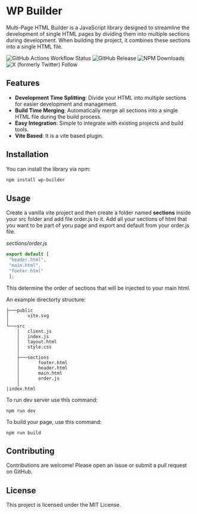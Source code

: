 # WP Builder

Multi-Page HTML Builder is a JavaScript library designed to streamline the development of single HTML pages by dividing them into multiple sections during development. When building the project, it combines these sections into a single HTML file.

![GitHub Actions Workflow Status](https://img.shields.io/github/actions/workflow/status/brimmann/webpage-builder/.github%2Fworkflows%2Frelease.yml?branch=main)
![GitHub Release](https://img.shields.io/github/v/release/brimmann/webpage-builder)
![NPM Downloads](https://img.shields.io/npm/dw/webpage-builder)
![X (formerly Twitter) Follow](https://img.shields.io/twitter/follow/brimmannn?style=social)

## Features

- **Development Time Splitting**: Divide your HTML into multiple sections for easier development and management.
- **Build Time Merging**: Automatically merge all sections into a single HTML file during the build process.
- **Easy Integration**: Simple to integrate with existing projects and build tools.
- **Vite Based**: It is a vite based plugin.

## Installation

You can install the library via npm:

```bash
npm install wp-builder
```

## Usage
Create a vanilla vite project and then create a folder named **sections** inside your src folder and add file order.js to it. Add all your sections of html that you want to be part of yoru page and export and default from your order.js file.

*sections/order.js*
```javascript
export default [
 "header.html",
 "main.html",
 "footer.html"
 ];

```

This determine the order of sections that will be injected to your main html.

An example directorty structure:
```terminal
├───public
│       vite.svg
│       
└───src
    │   client.js
    │   index.js
    │   layout.html
    │   style.css
    │   
    ├───sections
    │       footer.html
    │       header.html
    │       main.html
    │       order.js
    │       
|index.html
```

To run dev server use this command:

```terminal
npm run dev
```
To build your page, use this command:
```terminal
npm run build
``` 

## Contributing
Contributions are welcome! Please open an issue or submit a pull request on GitHub.

## License
This project is licensed under the MIT License.


